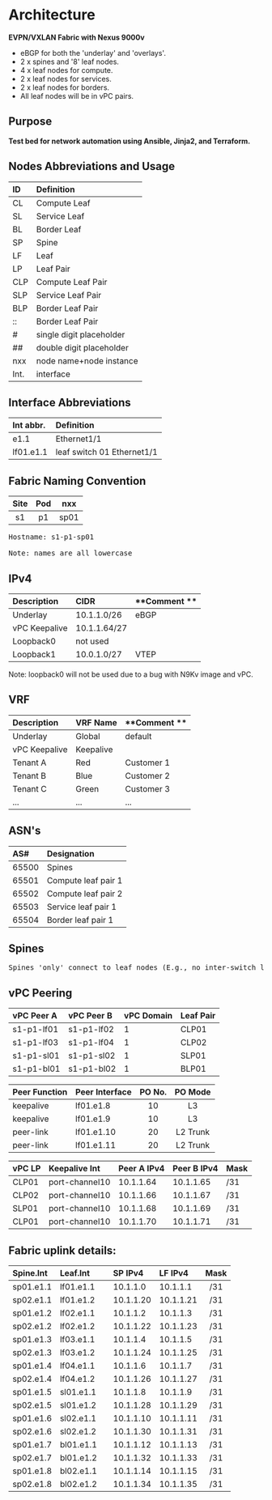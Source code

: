 # Architecture
<!-- blank -->
**EVPN/VXLAN Fabric with Nexus 9000v**
<!-- blank -->
- eBGP for both the 'underlay' and 'overlays'.
- 2 x spines and '8' leaf nodes.
- 4 x leaf nodes for compute.
- 2 x leaf nodes for services.
- 2 x leaf nodes for borders.
- All leaf nodes will be in vPC pairs.
<!-- blank -->
<!-- blank -->
## Purpose
<!-- blank -->
**Test bed for network automation using Ansible, Jinja2, and Terraform.**
<!-- blank -->
<!-- blank -->
## Nodes Abbreviations and Usage
<!-- blank -->
|**ID**   | **Definition**           |
|:--------|:-------------------------|
| CL	  | Compute Leaf             |
| SL	  | Service Leaf             |
| BL	  | Border Leaf              |
| SP      | Spine                    |
| LF	  | Leaf                     |
| LP	  | Leaf Pair                |
| CLP     | Compute Leaf Pair        |
| SLP     | Service Leaf Pair        |
| BLP     | Border Leaf Pair         |
| ::      | Border Leaf Pair         |
| \#      | single digit placeholder |
| \##     | double digit placeholder |
| nxx     | node name\+node instance |
| Int.    | interface                |
<!-- blank -->
<!-- blank -->
## Interface Abbreviations
<!-- blank -->
|**Int abbr.**| **Definition**                |
|:------------|:------------------------------|
| e1.1	      | Ethernet1/1                   |
| lf01.e1.1   | leaf switch 01 Ethernet1/1    |
<!-- blank -->
<!-- blank -->
## Fabric Naming Convention
<!-- blank -->
|**Site**|**Pod** |**nxx** |
|:------:|:------:|:------:|
| s1	 | p1     | sp01   |
<!-- blank -->
<pre>
Hostname: s1-p1-sp01
	
Note: names are all lowercase
</pre>
<!-- blank -->
<!-- blank -->
## IPv4
<!-- blank -->
|**Description**    | **CIDR**       | **Comment ** |
|:------------------|:---------------|:-------------|
| Underlay	        | 10.1.1.0/26    | eBGP         |
| vPC Keepalive     | 10.1.1.64/27   |              |
| Loopback0	        | not used       |              |
| Loopback1	        | 10.0.1.0/27    | VTEP         |
<!-- blank -->
Note: loopback0 will not be used due to a bug with N9Kv image and vPC.
<!-- blank -->
<!-- blank -->
## VRF
<!-- blank -->
|**Description**    | **VRF Name**   | **Comment ** |
|:------------------|:---------------|:-------------|
| Underlay	        | Global         | default      |
| vPC Keepalive     | Keepalive	     |              |
| Tenant A          | Red            | Customer 1   |
| Tenant B          | Blue           | Customer 2   |
| Tenant C          | Green          | Customer 3   |
| ...               | ...            | ...          |
<!-- blank -->
<!-- blank -->
## ASN's
<!-- blank -->
|**AS#**      | **Designation**               |
|:------------|:------------------------------|
| 65500	      | Spines                        |
| 65501       | Compute leaf pair 1           |
| 65502       | Compute leaf pair 2           |
| 65503       | Service leaf pair 1           |
| 65504       | Border leaf pair 1            |
<!-- blank -->
<!-- blank -->
## Spines
<!-- blank -->
<pre>
Spines 'only' connect to leaf nodes (E.g., no inter-switch links)
</pre>
<!-- blank -->
<!-- blank -->
## vPC Peering
<!-- blank -->
|**vPC Peer A**|**vPC Peer B**|**vPC Domain**|**Leaf Pair**|
|:-------------|:-------------|:-------------|:------------|
| s1-p1-lf01   | s1-p1-lf02   | 1            | CLP01       |
| s1-p1-lf03   | s1-p1-lf04   | 1            | CLP02       |
| s1-p1-sl01   | s1-p1-sl02   | 1            | SLP01       |
| s1-p1-bl01   | s1-p1-bl02   | 1            | BLP01       |
<!-- blank -->
<!-- blank -->
|**Peer Function**|**Peer Interface**|**PO No.**|**PO Mode**|
|:----------------|:-----------------|:--------:|:---------:|
| keepalive       | lf01.e1.8        | 10       | L3        |
| keepalive       | lf01.e1.9        | 10       | L3        |
| peer-link       | lf01.e1.10       | 20       | L2 Trunk  |
| peer-link       | lf01.e1.11       | 20       | L2 Trunk  |
<!-- blank -->
<!-- blank -->
|**vPC LP** |**Keepalive Int**|**Peer A IPv4**|**Peer B IPv4**|**Mask**|
|:----------|:----------------|:--------------|:--------------|:-------|
| CLP01     | port-channel10  | 10.1.1.64     | 10.1.1.65     | /31    |
| CLP02     | port-channel10  | 10.1.1.66     | 10.1.1.67     | /31    |
| SLP01     | port-channel10  | 10.1.1.68     | 10.1.1.69     | /31    |
| CLP01     | port-channel10  | 10.1.1.70     | 10.1.1.71     | /31    |
<!-- blank -->
<!-- blank -->
## Fabric uplink details:
<!-- blank -->
|**Spine.Int**|**Leaf.Int**|    |**SP IPv4**     |**LF IPv4**     |**Mask**|
|:------------|:-----------|:--:|:---------------|:---------------|:------:|
|sp01.e1.1    |lf01.e1.1   |    | 10.1.1.0       | 10.1.1.1       | /31    |
|sp02.e1.1    |lf01.e1.2   |    | 10.1.1.20      | 10.1.1.21      | /31    |
|sp01.e1.2    |lf02.e1.1   |    | 10.1.1.2       | 10.1.1.3       | /31    |
|sp02.e1.2    |lf02.e1.2   |    | 10.1.1.22      | 10.1.1.23      | /31    |
|sp01.e1.3    |lf03.e1.1   |    | 10.1.1.4       | 10.1.1.5       | /31    |
|sp02.e1.3    |lf03.e1.2   |    | 10.1.1.24      | 10.1.1.25      | /31    |
|sp01.e1.4    |lf04.e1.1   |    | 10.1.1.6       | 10.1.1.7       | /31    |
|sp02.e1.4    |lf04.e1.2   |    | 10.1.1.26      | 10.1.1.27      | /31    |
|sp01.e1.5    |sl01.e1.1   |    | 10.1.1.8       | 10.1.1.9       | /31    |
|sp02.e1.5    |sl01.e1.2   |    | 10.1.1.28      | 10.1.1.29      | /31    |
|sp01.e1.6    |sl02.e1.1   |    | 10.1.1.10      | 10.1.1.11      | /31    |
|sp02.e1.6    |sl02.e1.2   |    | 10.1.1.30      | 10.1.1.31      | /31    |
|sp01.e1.7    |bl01.e1.1   |    | 10.1.1.12      | 10.1.1.13      | /31    |
|sp02.e1.7    |bl01.e1.2   |    | 10.1.1.32      | 10.1.1.33      | /31    |
|sp01.e1.8    |bl02.e1.1   |    | 10.1.1.14      | 10.1.1.15      | /31    |
|sp02.e1.8    |bl02.e1.2   |    | 10.1.1.34      | 10.1.1.35      | /31    |


